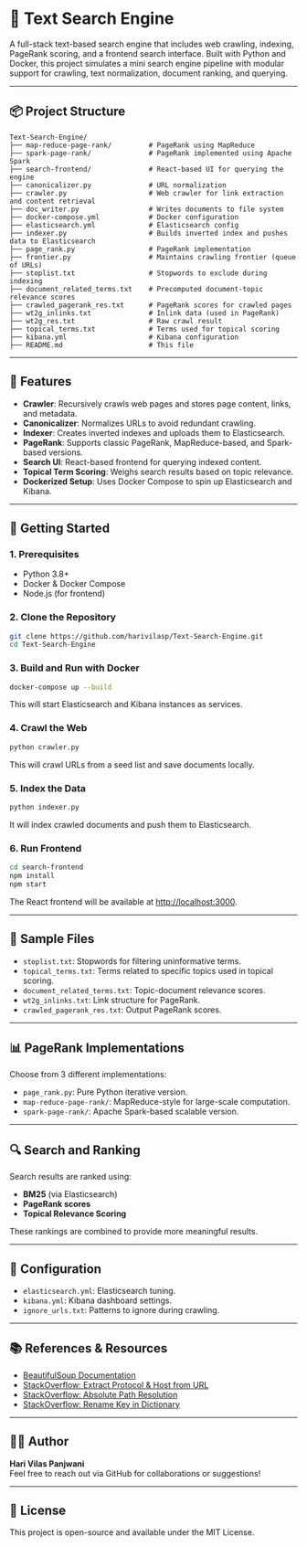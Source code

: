 # 🧠 Text Search Engine

A full-stack text-based search engine that includes web crawling, indexing, PageRank scoring, and a frontend search interface. Built with Python and Docker, this project simulates a mini search engine pipeline with modular support for crawling, text normalization, document ranking, and querying.

---

## 📦 Project Structure

```
Text-Search-Engine/
├── map-reduce-page-rank/         # PageRank using MapReduce
├── spark-page-rank/              # PageRank implemented using Apache Spark
├── search-frontend/              # React-based UI for querying the engine
├── canonicalizer.py              # URL normalization
├── crawler.py                    # Web crawler for link extraction and content retrieval
├── doc_writer.py                 # Writes documents to file system
├── docker-compose.yml            # Docker configuration
├── elasticsearch.yml             # Elasticsearch config
├── indexer.py                    # Builds inverted index and pushes data to Elasticsearch
├── page_rank.py                  # PageRank implementation
├── frontier.py                   # Maintains crawling frontier (queue of URLs)
├── stoplist.txt                  # Stopwords to exclude during indexing
├── document_related_terms.txt    # Precomputed document-topic relevance scores
├── crawled_pagerank_res.txt      # PageRank scores for crawled pages
├── wt2g_inlinks.txt              # Inlink data (used in PageRank)
├── wt2g_res.txt                  # Raw crawl result
├── topical_terms.txt             # Terms used for topical scoring
├── kibana.yml                    # Kibana configuration
├── README.md                     # This file
```

---

## 🧰 Features

- **Crawler**: Recursively crawls web pages and stores page content, links, and metadata.
- **Canonicalizer**: Normalizes URLs to avoid redundant crawling.
- **Indexer**: Creates inverted indexes and uploads them to Elasticsearch.
- **PageRank**: Supports classic PageRank, MapReduce-based, and Spark-based versions.
- **Search UI**: React-based frontend for querying indexed content.
- **Topical Term Scoring**: Weighs search results based on topic relevance.
- **Dockerized Setup**: Uses Docker Compose to spin up Elasticsearch and Kibana.

---

## 🚀 Getting Started

### 1. Prerequisites

- Python 3.8+
- Docker & Docker Compose
- Node.js (for frontend)

### 2. Clone the Repository

```bash
git clone https://github.com/harivilasp/Text-Search-Engine.git
cd Text-Search-Engine
```

### 3. Build and Run with Docker

```bash
docker-compose up --build
```

This will start Elasticsearch and Kibana instances as services.

### 4. Crawl the Web

```bash
python crawler.py
```

This will crawl URLs from a seed list and save documents locally.

### 5. Index the Data

```bash
python indexer.py
```

It will index crawled documents and push them to Elasticsearch.

### 6. Run Frontend

```bash
cd search-frontend
npm install
npm start
```

The React frontend will be available at [http://localhost:3000](http://localhost:3000).

---

## 🧪 Sample Files

- `stoplist.txt`: Stopwords for filtering uninformative terms.
- `topical_terms.txt`: Terms related to specific topics used in topical scoring.
- `document_related_terms.txt`: Topic-document relevance scores.
- `wt2g_inlinks.txt`: Link structure for PageRank.
- `crawled_pagerank_res.txt`: Output PageRank scores.

---

## 📊 PageRank Implementations

Choose from 3 different implementations:
- `page_rank.py`: Pure Python iterative version.
- `map-reduce-page-rank/`: MapReduce-style for large-scale computation.
- `spark-page-rank/`: Apache Spark-based scalable version.

---

## 🔍 Search and Ranking

Search results are ranked using:
- **BM25** (via Elasticsearch)
- **PageRank scores**
- **Topical Relevance Scoring**

These rankings are combined to provide more meaningful results.

---

## 🔧 Configuration

- `elasticsearch.yml`: Elasticsearch tuning.
- `kibana.yml`: Kibana dashboard settings.
- `ignore_urls.txt`: Patterns to ignore during crawling.

---

## 📚 References & Resources

- [BeautifulSoup Documentation](https://www.crummy.com/software/BeautifulSoup/bs3/documentation.html)
- [StackOverflow: Extract Protocol & Host from URL](https://stackoverflow.com/questions/9626535/get-protocol-host-name-from-url)
- [StackOverflow: Absolute Path Resolution](https://stackoverflow.com/questions/476511/resolving-a-relative-url-path-to-its-absolute-path)
- [StackOverflow: Rename Key in Dictionary](https://stackoverflow.com/questions/4406501/change-the-name-of-a-key-in-dictionary)

---

## 👨‍💻 Author

**Hari Vilas Panjwani**  
Feel free to reach out via GitHub for collaborations or suggestions!

---

## 📄 License

This project is open-source and available under the MIT License.
